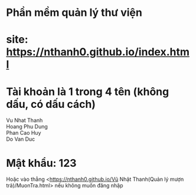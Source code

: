 # Phần mềm quản lý thư viện
# site: https://nthanh0.github.io/index.html
# Tài khoản là 1 trong 4 tên (không dấu, có dấu cách)
Vu Nhat Thanh  
Hoang Phu Dung  
Phan Cao Huy  
Do Van Duc  
# Mật khẩu: 123
Hoặc vào thẳng <https://nthanh0.github.io/Vũ Nhật Thanh(Quản lý mượn trả)/MuonTra.html> nếu không muốn đăng nhập
